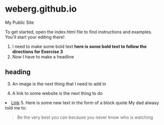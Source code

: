 weberg.github.io
=====================

My Public Site

To get started, open the index.html file to find instructions and examples. You'll start your editing there!

1. I need to make some bold text
**here is some bold text to follow the directions for Exercise 3**
2. Now I have to make a headline
## heading  
3. An image is the next thing that I need to add in

4. A link to some website is the next thing to do
<li><a href=http://www.coastal.edu/>Link</a>
5. Here is some new text in the form of a block quote
My dad alwasy told me to:

> Be the very best you can because you never know who is watching 

